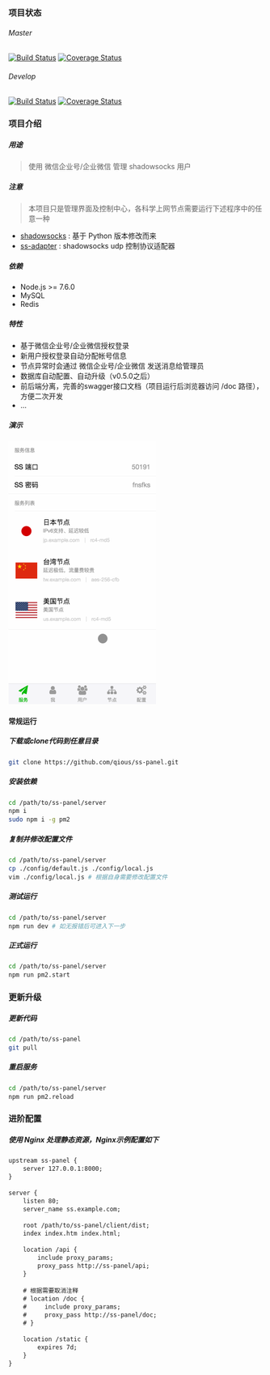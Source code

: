 ### 项目状态

###### Master

[![Build Status](https://travis-ci.org/qious/ss-panel.svg?branch=master)](https://travis-ci.org/qious/ss-panel)
[![Coverage Status](https://coveralls.io/repos/github/qious/ss-panel/badge.svg?branch=master)](https://coveralls.io/github/qious/ss-panel?branch=master)


###### Develop

[![Build Status](https://travis-ci.org/qious/ss-panel.svg?branch=develop)](https://travis-ci.org/qious/ss-panel)
[![Coverage Status](https://coveralls.io/repos/github/qious/ss-panel/badge.svg?branch=develop)](https://coveralls.io/github/qious/ss-panel?branch=develop)

### 项目介绍

##### 用途

> 使用 微信企业号/企业微信 管理 shadowsocks 用户

##### 注意

> 本项目只是管理界面及控制中心，各科学上网节点需要运行下述程序中的任意一种

* [shadowsocks](https://github.com/qious/shadowsocks) : 基于 Python 版本修改而来
* [ss-adapter](https://github.com/qious/ss-adapter) : shadowsocks udp 控制协议适配器

##### 依赖

* Node.js >= 7.6.0
* MySQL
* Redis

##### 特性

* 基于微信企业号/企业微信授权登录
* 新用户授权登录自动分配帐号信息
* 节点异常时会通过 微信企业号/企业微信 发送消息给管理员
* 数据库自动配置、自动升级（v0.5.0之后）
* 前后端分离，完善的swagger接口文档（项目运行后浏览器访问 /doc 路径），方便二次开发
* ...

##### 演示

![效果展示](screenshot/1.gif)

#### 常规运行

##### 下载或clone代码到任意目录

```bash
git clone https://github.com/qious/ss-panel.git
```

##### 安装依赖

```bash
cd /path/to/ss-panel/server
npm i
sudo npm i -g pm2
```

##### 复制并修改配置文件

```bash
cd /path/to/ss-panel/server
cp ./config/default.js ./config/local.js
vim ./config/local.js # 根据自身需要修改配置文件
```

##### 测试运行

```bash
cd /path/to/ss-panel/server
npm run dev # 如无报错后可进入下一步
```

##### 正式运行

```bash
cd /path/to/ss-panel/server
npm run pm2.start
```

### 更新升级

##### 更新代码

```bash
cd /path/to/ss-panel
git pull
```

##### 重启服务

```bash
cd /path/to/ss-panel/server
npm run pm2.reload
```

### 进阶配置

##### 使用 Nginx 处理静态资源，Nginx示例配置如下

```nginx
upstream ss-panel {
    server 127.0.0.1:8000;
}

server {
    listen 80;
    server_name ss.example.com;

    root /path/to/ss-panel/client/dist;
    index index.htm index.html;

    location /api {
        include proxy_params;
        proxy_pass http://ss-panel/api;
    }

    # 根据需要取消注释
    # location /doc {
    #     include proxy_params;
    #     proxy_pass http://ss-panel/doc;
    # }

    location /static {
        expires 7d;
    }
}
```